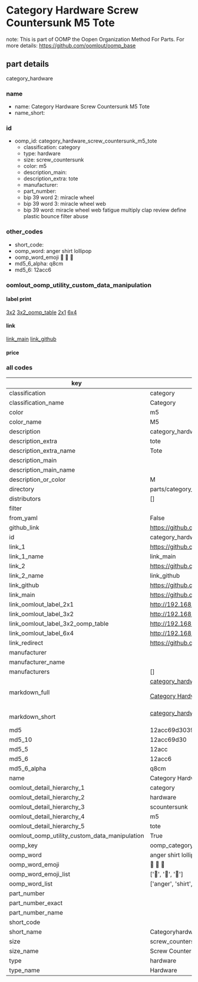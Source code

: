 # Category Hardware Screw Countersunk M5 Tote  

note: This is part of OOMP the Oopen Organization Method For Parts. For more details: https://github.com/oomlout/oomp_base

##  part details
  



category_hardware



### name
* name: Category Hardware Screw Countersunk M5 Tote
* name_short: 
### id
* oomp_id: category_hardware_screw_countersunk_m5_tote
  * classification: category
  * type: hardware
  * size: screw_countersunk
  * color: m5
  * description_main: 
  * description_extra: tote
  * manufacturer: 
  * part_number: 
  * bip 39 word 2: miracle wheel
  * bip 39 word 3: miracle wheel web
  * bip 39 word: miracle wheel web fatigue multiply clap review define plastic bounce filter abuse

### other_codes
* short_code: 
* oomp_word: anger shirt lollipop
* oomp_word_emoji :anger: :shirt: :lollipop:
* md5_6_alpha: q8cm
* md5_6: 12acc6






### oomlout_oomp_utility_custom_data_manipulation
#### label print
[3x2](http://192.168.1.245:1112/?label=oomp%20q8cm)
[3x2_oomp_table](http://192.168.1.108:1112/?label=oomp%20q8cm)
[2x1](http://192.168.1.242:1112/?label=oomp%20q8cm)
[6x4](http://192.168.1.55:1112/?label=oomp%20q8cm)    

#### link

[link_main](https://github.com/oomlout/oomlout_oomp_version_1_messy/tree/main/parts/category_hardware_screw_countersunk_m5_tote) [link_github](https://github.com/oomlout/oomlout_oomp_version_1_messy/tree/main/parts/category_hardware_screw_countersunk_m5_tote)                             

#### price







### all codes 
| key | value |  
| --- | --- |  
| classification | category |  
| classification_name | Category |  
| color | m5 |  
| color_name | M5 |  
| description | category_hardware |  
| description_extra | tote |  
| description_extra_name | Tote |  
| description_main |  |  
| description_main_name |  |  
| description_or_color | M  |  
| directory | parts/category_hardware_screw_countersunk_m5_tote |  
| distributors | [] |  
| filter |  |  
| from_yaml | False |  
| github_link | https://github.com/oomlout/oomlout_oomp_part_src/tree/main/parts/category_hardware_screw_countersunk_m5_tote |  
| id | category_hardware_screw_countersunk_m5_tote |  
| link_1 | https://github.com/oomlout/oomlout_oomp_version_1_messy/tree/main/parts/category_hardware_screw_countersunk_m5_tote |  
| link_1_name | link_main |  
| link_2 | https://github.com/oomlout/oomlout_oomp_version_1_messy/tree/main/parts/category_hardware_screw_countersunk_m5_tote |  
| link_2_name | link_github |  
| link_github | https://github.com/oomlout/oomlout_oomp_version_1_messy/tree/main/parts/category_hardware_screw_countersunk_m5_tote |  
| link_main | https://github.com/oomlout/oomlout_oomp_version_1_messy/tree/main/parts/category_hardware_screw_countersunk_m5_tote |  
| link_oomlout_label_2x1 | http://192.168.1.242:1112/?label=oomp%20q8cm |  
| link_oomlout_label_3x2 | http://192.168.1.245:1112/?label=oomp%20q8cm |  
| link_oomlout_label_3x2_oomp_table | http://192.168.1.108:1112/?label=oomp%20q8cm |  
| link_oomlout_label_6x4 | http://192.168.1.55:1112/?label=oomp%20q8cm |  
| link_redirect | https://github.com/oomlout/oomlout_oomp_version_1_messy/tree/main/parts/category_hardware_screw_countersunk_m5_tote |  
| manufacturer |  |  
| manufacturer_name |  |  
| manufacturers | [] |  
| markdown_full | [category_hardware_screw_countersunk_m5_tote](none)<br>[](none)<br>[Category Hardware Screw Countersunk M5 Tote](none)<br><br> |  
| markdown_short | [category_hardware_screw_countersunk_m5_tote](none)<br><br> |  
| md5 | 12acc69d30399710a748b53df1be846b |  
| md5_10 | 12acc69d30 |  
| md5_5 | 12acc |  
| md5_6 | 12acc6 |  
| md5_6_alpha | q8cm |  
| name | Category Hardware Screw Countersunk M5 Tote |  
| oomlout_detail_hierarchy_1 | category |  
| oomlout_detail_hierarchy_2 | hardware |  
| oomlout_detail_hierarchy_3 | scountersunk |  
| oomlout_detail_hierarchy_4 | m5 |  
| oomlout_detail_hierarchy_5 | tote |  
| oomlout_oomp_utility_custom_data_manipulation | True |  
| oomp_key | oomp_category_hardware_screw_countersunk_m5_tote |  
| oomp_word | anger shirt lollipop |  
| oomp_word_emoji | :anger: :shirt: :lollipop: |  
| oomp_word_emoji_list | [':anger:', ':shirt:', ':lollipop:'] |  
| oomp_word_list | ['anger', 'shirt', 'lollipop'] |  
| part_number |  |  
| part_number_exact |  |  
| part_number_name |  |  
| short_code |  |  
| short_name | Categoryhardware |  
| size | screw_countersunk |  
| size_name | Screw Countersunk |  
| type | hardware |  
| type_name | Hardware |  
